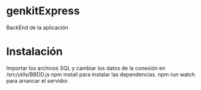 # genkitExpress

BackEnd de la aplicación

# Instalación

Importar los archivos SQL y cambiar los datos de la conexión en /src/utils/BBDD.js
npm install para instalar las dependencias.
npm run watch para arrancar el servidor.
